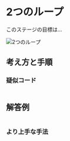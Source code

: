 # 2つのループ

このステージの目標は...

![2つのループ]()




## 考え方と手順

### 疑似コード

```
```

## 解答例

```swift
```

### より上手な手法

```swift
```
